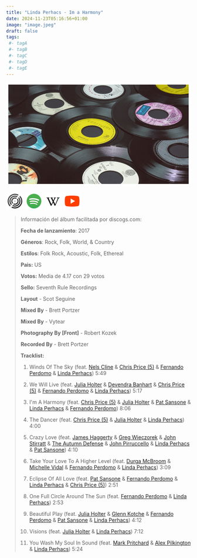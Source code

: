 ```yaml
---
title: "Linda Perhacs - Im a Harmony"
date: 2024-11-23T05:16:56+01:00
image: "image.jpeg"
draft: false
tags:
 #- tagA
 #- tagB
 #- tagC
 #- tagD
 #- tagE
---
```

![cover](image.jpeg (linda-perhacs - im-a-harmony))
 
[![discogs](../links/svg/discogs.png (discogs))](https://www.discogs.com/master/1351678)
[![spotify](../links/svg/spotify.png (putify))](https://open.spotify.com/album/2owGUiIJ6d33gmPLQraykA)
[![wikipedia](../links/svg/wikipedia.png (wikipedia))](error)
[![youtube](../links/svg/youtube.png (youtube))](https://www.youtube.com/playlist?list=PL3u-j_XAf5M3E9Q0dsxQBvisYyfRfX3XL)
 
<!-- [![bandcamp](../links/svg/bandcamp.png (bandcamp))](error) error busqueda -->
<!-- [![lastfm](../links/svg/lastfm.png (lastfm))]() -->
<!-- [![musicbrainz](../links/svg/musicbrainz.png (musicbrainz))]() -->
 
> Información del álbum facilitada por discogs.com:
> 
> **Fecha de lanzamiento**: 2017
> 
> **Géneros**: Rock, Folk, World, & Country
> 
> **Estilos**: Folk Rock, Acoustic, Folk, Ethereal
> 
> **Pais:** US
> 
> **Votos:** Media de 4.17 con 29 votos
> 
> **Sello:** Seventh Rule Recordings
> 
> **Layout** - Scot Seguine
> 
> **Mixed By** - Brett Portzer
> 
> **Mixed By** - Vytear
> 
> **Photography By [Front]** - Robert Kozek
> 
> **Recorded By** - Brett Portzer
> 
> 
> 
> **Tracklist:**
> 
>   1. Winds Of The Sky 
> (feat. [Nels Cline](https://www.discogs.com/artist/247084 'Improvisation guitarist and composer born in Los...') & [Chris Price (5)](https://www.discogs.com/artist/1798209 'Singer-songwriter, producer, engineer and mixer based out...') & [Fernando Perdomo](https://www.discogs.com/artist/619752 'Producer and guitarist. Fernando Perdomo is a...') & [Linda Perhacs](https://www.discogs.com/artist/229495 'Psychedelic folk singer - songwriter.'))   5:49
> 
>   2. We Will Live 
> (feat. [Julia Holter](https://www.discogs.com/artist/1475750 'American singer, songwriter and multi-instrumentalist, born 18...') & [Devendra Banhart](https://www.discogs.com/artist/202595 'Venezuelan American singer-songwriter and visual artist born...') & [Chris Price (5)](https://www.discogs.com/artist/1798209 'Singer-songwriter, producer, engineer and mixer based out...') & [Fernando Perdomo](https://www.discogs.com/artist/619752 'Producer and guitarist. Fernando Perdomo is a...') & [Linda Perhacs](https://www.discogs.com/artist/229495 'Psychedelic folk singer - songwriter.'))   5:17
> 
>   3. I'm A Harmony 
> (feat. [Chris Price (5)](https://www.discogs.com/artist/1798209 'Singer-songwriter, producer, engineer and mixer based out...') & [Julia Holter](https://www.discogs.com/artist/1475750 'American singer, songwriter and multi-instrumentalist, born 18...') & [Pat Sansone](https://www.discogs.com/artist/322705 'American multi-instrumentalist, born 21 June 1969 in...') & [Linda Perhacs](https://www.discogs.com/artist/229495 'Psychedelic folk singer - songwriter.') & [Fernando Perdomo](https://www.discogs.com/artist/619752 'Producer and guitarist. Fernando Perdomo is a...'))   8:06
> 
>   4. The Dancer 
> (feat. [Chris Price (5)](https://www.discogs.com/artist/1798209 'Singer-songwriter, producer, engineer and mixer based out...') & [Julia Holter](https://www.discogs.com/artist/1475750 'American singer, songwriter and multi-instrumentalist, born 18...') & [Linda Perhacs](https://www.discogs.com/artist/229495 'Psychedelic folk singer - songwriter.'))   4:00
> 
>   5. Crazy Love 
> (feat. [James Haggerty](https://www.discogs.com/artist/435759 'Bassist from US') & [Greg Wieczorek](https://www.discogs.com/artist/741463 'Greg Wieczorek (aka G. Wiz) is a...') & [John Stirratt](https://www.discogs.com/artist/406537 'American bassist, born 27 November 1967 in...') & [The Autumn Defense](https://www.discogs.com/artist/896572 'Chicago, Illinois US American indie rock band...') & [John Pirruccello](https://www.discogs.com/artist/896569 'Guitarist') & [Linda Perhacs](https://www.discogs.com/artist/229495 'Perfil no disponible') & [Pat Sansone](https://www.discogs.com/artist/322705 'Perfil no disponible'))   4:10
> 
>   6. Take Your Love To A Higher Level 
> (feat. [Durga McBroom](https://www.discogs.com/artist/62909 'Perfil no disponible') & [Michelle Vidal](https://www.discogs.com/artist/5379251 'Perfil no disponible') & [Fernando Perdomo](https://www.discogs.com/artist/619752 'Perfil no disponible') & [Linda Perhacs](https://www.discogs.com/artist/229495 'Perfil no disponible'))   3:09
> 
>   7. Eclipse Of All Love 
> (feat. [Pat Sansone](https://www.discogs.com/artist/322705 'Perfil no disponible') & [Fernando Perdomo](https://www.discogs.com/artist/619752 'Perfil no disponible') & [Linda Perhacs](https://www.discogs.com/artist/229495 'Perfil no disponible') & [Chris Price (5)](https://www.discogs.com/artist/1798209 'Perfil no disponible'))   2:51
> 
>   8. One Full Circle Around The Sun 
> (feat. [Fernando Perdomo](https://www.discogs.com/artist/619752 'Perfil no disponible') & [Linda Perhacs](https://www.discogs.com/artist/229495 'Perfil no disponible'))   2:53
> 
>   9. Beautiful Play 
> (feat. [Julia Holter](https://www.discogs.com/artist/1475750 'Perfil no disponible') & [Glenn Kotche](https://www.discogs.com/artist/523506 'Perfil no disponible') & [Fernando Perdomo](https://www.discogs.com/artist/619752 'Perfil no disponible') & [Pat Sansone](https://www.discogs.com/artist/322705 'Perfil no disponible') & [Linda Perhacs](https://www.discogs.com/artist/229495 'Perfil no disponible'))   4:12
> 
>   10. Visions 
> (feat. [Julia Holter](https://www.discogs.com/artist/1475750 'Perfil no disponible') & [Linda Perhacs](https://www.discogs.com/artist/229495 'Perfil no disponible'))   7:12
> 
>   11. You Wash My Soul In Sound 
> (feat. [Mark Pritchard](https://www.discogs.com/artist/2716 'Perfil no disponible') & [Alex Pilkington](https://www.discogs.com/artist/360843 'Perfil no disponible') & [Linda Perhacs](https://www.discogs.com/artist/229495 'Perfil no disponible'))   5:24
> 
